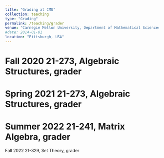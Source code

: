 ```yaml
---
title: "Grading at CMU"
collection: teaching
type: "Grading"
permalink: /teaching/grader
venue: "Carnegie Mellon University, Department of Mathematical Sciences"
#date: 2014-01-01
location: "Pittsburgh, USA"
---
```


Fall 2020
21-273, Algebraic Structures, grader
=====
Spring 2021
21-273, Algebraic Structures, grader
=====
Summer 2022
21-241, Matrix Algebra, grader
=====
Fall 2022
21-329, Set Theory, grader
